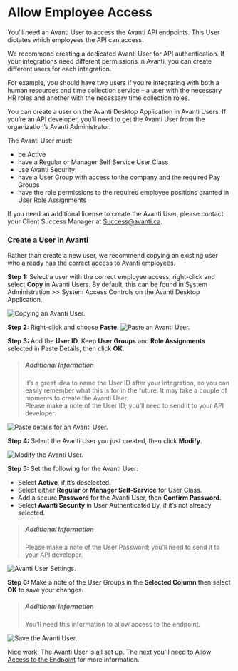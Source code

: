 # Allow Employee Access

You’ll need an Avanti User to access the Avanti API endpoints. This User dictates which employees the API can access. 

We recommend creating a dedicated Avanti User for API authentication. If your integrations need different permissions in Avanti, you can create different users for each integration. 

For example, you should have two users if you’re integrating with both a human resources and time collection service – a user with the necessary HR roles and another with the necessary time collection roles.

You can create a user on the Avanti Desktop Application in Avanti Users. If you’re an API developer, you’ll need to get the Avanti User from the organization’s Avanti Administrator. 

The Avanti User must:
- be Active
- have a Regular or Manager Self Service User Class
- use Avanti Security
- have a User Group with access to the company and the required Pay Groups
- have the role permissions to the required employee positions granted in User Role Assignments

If you need an additional license to create the Avanti User, please contact your Client Success Manager at Success@avanti.ca.

### Create a User in Avanti
Rather than create a new user, we recommend copying an existing user who already has the correct access to Avanti employees. 

**Step 1:** Select a user with the correct employee access, right-click and select **Copy** in Avanti Users.
By default, this can be found in System Administration >> System Access Controls on the Avanti Desktop Application. 

![Copying an Avanti User.](https://firebasestorage.googleapis.com/v0/b/avanti-hcm.appspot.com/o/api-docs%2FCreating%20Users%2FCopyingAvantiUsers.png?alt=media&token=5c087096-96c6-4acc-84f4-8c61239f27a3) 

**Step 2:** Right-click and choose **Paste**. 
![Paste an Avanti User.](https://firebasestorage.googleapis.com/v0/b/avanti-hcm.appspot.com/o/api-docs%2FCreating%20Users%2FPasteanAvantiUser.png?alt=media&token=5703553b-b55a-431a-8702-4910f1f73086)

**Step 3:** Add the **User ID**. Keep **User Groups** and **Role Assignments** selected in Paste Details, then click **OK**.  

<!-- theme: info -->
>##### Additional Information
>It’s a great idea to name the User ID after your integration, so you can easily remember what this is for in the future. It may take a couple of moments to create the Avanti User. <br>
Please make a note of the User ID; you’ll need to send it to your API developer. 

![Paste details for an Avanti User.](https://firebasestorage.googleapis.com/v0/b/avanti-hcm.appspot.com/o/api-docs%2FCreating%20Users%2FPasteDetails.png?alt=media&token=569690b4-089c-4943-8c12-415542402f23)

**Step 4:** Select the Avanti User you just created, then click **Modify**. 

![Modify the Avanti User.](https://firebasestorage.googleapis.com/v0/b/avanti-hcm.appspot.com/o/api-docs%2FCreating%20Users%2FModifytheAvantiUser.png?alt=media&token=d6c5ac0a-cfea-423a-be67-88cf9fa3607b)

**Step 5:** Set the following for the Avanti User: 
- Select **Active**, if it’s deselected. 
- Select either **Regular** or **Manager Self-Service** for User Class.
- Add a secure **Password** for the Avanti User, then **Confirm Password**. 
- Select **Avanti Security** in User Authenticated By, if it’s not already selected. 

<!-- theme: info -->
>##### Additional Information
>Please make a note of the User Password; you’ll need to send it to your API developer. 

![Avanti User Settings.](https://firebasestorage.googleapis.com/v0/b/avanti-hcm.appspot.com/o/api-docs%2FCreating%20Users%2FAvantiUserSettings.png?alt=media&token=6e476e2f-969f-4e1a-8796-cf5073968c8a)


**Step 6:** Make a note of the User Groups in the **Selected Column** then select **OK** to save your changes.  

<!-- theme: info -->
>##### Additional Information
>You’ll need this information to allow access to the endpoint.

![Save the Avanti User.](https://firebasestorage.googleapis.com/v0/b/avanti-hcm.appspot.com/o/api-docs%2FCreating%20Users%2FSaveAvantiUser.png?alt=media&token=7e7930dd-0df6-4891-95a0-410fffb6ca57)

Nice work! The Avanti User is all set up. The next you'll need to [Allow Access to the Endpoint](/docs/auth-subfunction.md) for more information.  